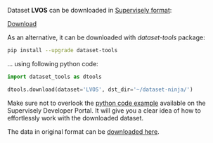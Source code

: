 Dataset **LVOS** can be downloaded in [Supervisely format](https://developer.supervisely.com/api-references/supervisely-annotation-json-format):

 [Download](https://assets.supervisely.com/remote/eyJsaW5rIjogImZzOi8vYXNzZXRzLzM1MDdfTFZPUy9sdm9zLURhdGFzZXROaW5qYS50YXIiLCAic2lnIjogIlEwenVRTmFtb1JmL2oyQ0lta2p4M0U3c25aTWd3L1VXRE9TMXgvUWZzcnc9In0=)

As an alternative, it can be downloaded with *dataset-tools* package:
``` bash
pip install --upgrade dataset-tools
```

... using following python code:
``` python
import dataset_tools as dtools

dtools.download(dataset='LVOS', dst_dir='~/dataset-ninja/')
```
Make sure not to overlook the [python code example](https://developer.supervisely.com/getting-started/python-sdk-tutorials/iterate-over-a-local-project) available on the Supervisely Developer Portal. It will give you a clear idea of how to effortlessly work with the downloaded dataset.

The data in original format can be [downloaded here](https://www.kaggle.com/datasets/lingyihong/longterm-vos/download?datasetVersionNumber=11).